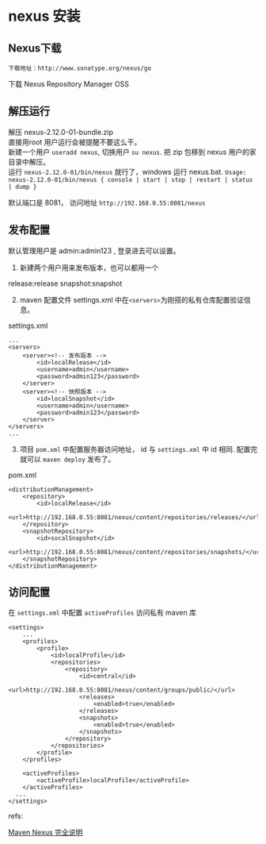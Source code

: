 # nexus 安装 

## Nexus下载

	下载地址：http://www.sonatype.org/nexus/go
下载  Nexus Repository Manager OSS
## 解压运行
解压 nexus-2.12.0-01-bundle.zip  
直接用root 用户运行会被提醒不要这么干。  
新建一个用户 `useradd nexus`, 切换用户 `su nexus`. 把 zip 包移到 nexus 用户的家目录中解压。  
运行 `nexus-2.12.0-01/bin/nexus` 就行了，windows 运行 nexus.bat.
`Usage: nexus-2.12.0-01/bin/nexus { console | start | stop | restart | status | dump }`

默认端口是 8081， 访问地址 `http://192.168.0.55:8081/nexus`

## 发布配置
默认管理用户是 admin:admin123 , 登录进去可以设置。

1. 新建两个用户用来发布版本，也可以都用一个

release:release
snapshot:snapshot

2. maven 配置文件 settings.xml 中在`<servers>`为刚搭的私有仓库配置验证信息。

settings.xml

	...
	<servers>
		<server><!-- 发布版本 -->
			<id>localRelease</id>
			<username>admin</username>
			<password>admin123</password>
		</server>
		<server><!-- 快照版本 -->
			<id>localSnapshot</id>
			<username>admin</username>
			<password>admin123</password>
		</server>
	</servers>
	...

3. 项目 `pom.xml` 中配置服务器访问地址， id 与 `settings.xml` 中 id 相同. 配置完就可以 `maven deploy` 发布了。

pom.xml

	<distributionManagement>
		<repository>
			<id>localRelease</id>
			<url>http://192.168.0.55:8081/nexus/content/repositories/releases/</url>
		</repository>
		<snapshotRepository>
			<id>socalSnapshot</id>
			<url>http://192.168.0.55:8081/nexus/content/repositories/snapshots/</url>
		</snapshotRepository>
	</distributionManagement>

## 访问配置

在 `settings.xml` 中配置 `activeProfiles` 访问私有 maven 库

	<settings>
		...
		<profiles>
			<profile>
				<id>localProfile</id>
				<repositories>
					<repository>
						<id>central</id>
						<url>http://192.168.0.55:8081/nexus/content/groups/public/</url>
						<releases>
							<enabled>true</enabled>
						</releases>
						<snapshots>
							<enabled>true</enabled>
						</snapshots>
					</repository>
				</repositories>
			</profile>
		</profiles>

		<activeProfiles>
			<activeProfile>localProfile</activeProfile>
		</activeProfiles>
	  ...
	</settings>


refs:  

[Maven Nexus 完全说明](http://www.cnblogs.com/dingyingsi/p/3687077.html)  